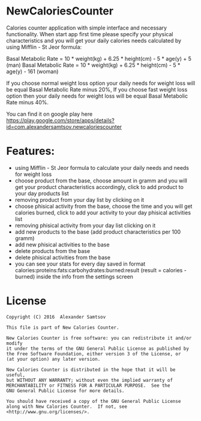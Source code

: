 # NewCaloriesCounter
Calories counter application with simple interface and necessary functionality. When start app first time please specify your physical characteristics and you will get your daily calories needs calculated by using Mifflin - St Jeor formula:

Basal Metabolic Rate = 10 * weight(kg) + 6.25 * height(cm) - 5 * age(y) + 5         (man)
Basal Metabolic Rate = 10 * weight(kg) + 6.25 * height(cm) - 5 * age(y) - 161     (woman) 

If you choose normal weight loss option your daily needs for weight loss will be equal Basal Metabolic Rate minus 20%, 
If you choose fast weight loss option then your daily needs for weight loss will be equal Basal Metabolic Rate minus 40%.

You can find it on google play here https://play.google.com/store/apps/details?id=com.alexandersamtsov.newcaloriescounter

# Features:
 - using Mifflin - St Jeor formula to calculate your daily needs and needs for weight loss
 - choose product from the base, choose amount in gramm and you will get your product characteristics accordingly, click to add product to your day products list
 - removing product from your day list by clicking on it
 - choose phisical activity from the base, choose the time and you will get calories burned, click to add your activity to your day phisical activities list
 - removing phisical activity from your day list clicking on it
 - add new products to the base (add product characteristics per 100 gramm)
 - add new phisical activities to the base
 - delete products from the base
 - delete phisical activities from the base
 - you can see your stats for every day saved in format calories:proteins:fats:carbohydrates:burned:result (result = calories - burned) inside the info from the settings screen
 
# License
    Copyright (C) 2016  Alexander Samtsov

    This file is part of New Calories Counter.

    New Calories Counter is free software: you can redistribute it and/or modify
    it under the terms of the GNU General Public License as published by
    the Free Software Foundation, either version 3 of the License, or
    (at your option) any later version.

    New Calories Counter is distributed in the hope that it will be useful,
    but WITHOUT ANY WARRANTY; without even the implied warranty of
    MERCHANTABILITY or FITNESS FOR A PARTICULAR PURPOSE.  See the
    GNU General Public License for more details.

    You should have received a copy of the GNU General Public License
    along with New Calories Counter.  If not, see <http://www.gnu.org/licenses/>.
